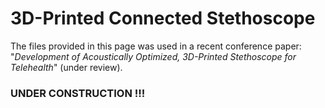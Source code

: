 # 3D-Printed Connected Stethoscope

The files provided in this page was used in a recent conference paper: "*Development of Acoustically Optimized, 3D-Printed Stethoscope for Telehealth*" (under review).

### UNDER CONSTRUCTION !!!
